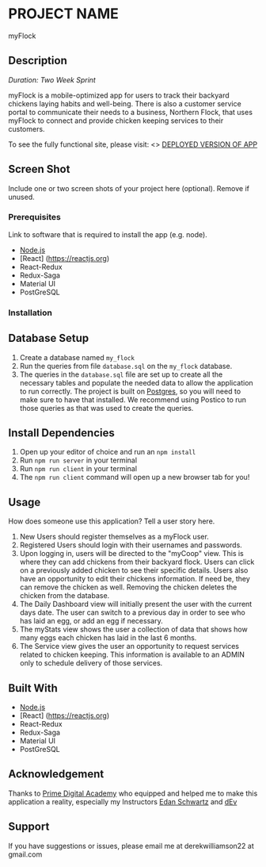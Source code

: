 # PROJECT NAME
myFlock

## Description

_Duration: Two Week Sprint_

myFlock is a mobile-optimized app for users to track their backyard chickens laying habits and well-being. There is also a customer service portal to communicate their needs to a business, Northern Flock, that uses myFlock to connect and provide chicken keeping services to their customers.

To see the fully functional site, please visit: <<FORTHCOMING>> [DEPLOYED VERSION OF APP](www.heroku.com)

## Screen Shot

Include one or two screen shots of your project here (optional). Remove if unused.

### Prerequisites

Link to software that is required to install the app (e.g. node).

- [Node.js](https://nodejs.org/en/)
- [React] (https://reactjs.org)
- React-Redux
- Redux-Saga
- Material UI
- PostGreSQL

### Installation

## Database Setup

1. Create a database named `my_flock`
2. Run the queries from file `database.sql` on the `my_flock` database.
3. The queries in the `database.sql` file are set up to create all the necessary tables and populate the needed data to allow the application to run correctly. The project is built on [Postgres](https://www.postgresql.org/download/), so you will need to make sure to have that installed. We recommend using Postico to run those queries as that was used to create the queries.

## Install Dependencies

1. Open up your editor of choice and run an `npm install`
2. Run `npm run server` in your terminal
3. Run `npm run client` in your terminal
4. The `npm run client` command will open up a new browser tab for you!

## Usage

How does someone use this application? Tell a user story here.

1. New Users should register themselves as a myFlock user.
2. Registered Users should login with their usernames and passwords.
3. Upon logging in, users will be directed to the "myCoop" view. This is where they can add
   chickens from their backyard flock. Users can click on a previously added chicken to see their specific details. Users also have an opportunity to edit their chickens information. If need be, they can remove the chicken as well. Removing the chicken deletes the chicken from the database. 
4. The Daily Dashboard view will initially present the user with the current days date. The user can
   switch to a previous day in order to see who has laid an egg, or add an egg if necessary.
5. The myStats view shows the user a collection of data that shows how many eggs each chicken has laid
   in the last 6 months.
6. The Service view gives the user an opportunity to request services related to chicken keeping. This
   information is available to an ADMIN only to schedule delivery of those services.


## Built With

- [Node.js](https://nodejs.org/en/)
- [React] (https://reactjs.org)
- React-Redux
- Redux-Saga
- Material UI
- PostGreSQL

## Acknowledgement
Thanks to [Prime Digital Academy](www.primeacademy.io) who equipped and helped me to make this application a reality, especially my Instructors [Edan Schwartz](https://github.com/eschwartz) and [dEv](https://github.com/devjanaprime) 

## Support
If you have suggestions or issues, please email me at derekwilliamson22 at gmail.com
